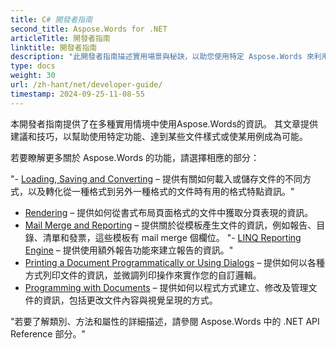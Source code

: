 ```yaml
---
title: C# 開發者指南
second_title: Aspose.Words for .NET
articleTitle: 開發者指南
linktitle: 開發者指南
description: "此開發者指南描述實用場景與秘訣，以助您使用特定 Aspose.Words 來利用 .NET 功能、達成特定文件呈現或使某個案例可能。"
type: docs
weight: 30
url: /zh-hant/net/developer-guide/
timestamp: 2024-09-25-11-08-55
---
```


本開發者指南提供了在多種實用情境中使用Aspose.Words的資訊。 其文章提供建議和技巧，以幫助使用特定功能、達到某些文件樣式或使某用例成為可能。

若要瞭解更多關於 Aspose.Words 的功能，請選擇相應的部分：

"- [Loading, Saving and Converting](/words/net/loading-saving-and-converting/) – 提供有關如何載入或儲存文件的不同方式，以及轉化從一種格式到另外一種格式的文件時有用的格式特點資訊。"
- [Rendering](/words/net/rendering/) – 提供如何從書式布局頁面格式的文件中獲取分頁表現的資訊。
- [Mail Merge and Reporting](/words/net/mail-merge-and-reporting/) – 提供關於從模板產生文件的資訊，例如報告、目錄、清單和發票，這些模板有 mail merge 個欄位。
"- [LINQ Reporting Engine](/words/net/linq-reporting-engine/) – 提供使用額外報告功能來建立報告的資訊。"
- [Printing a Document Programmatically or Using Dialogs](/words/net/print-a-document-programmatically-or-using-dialogs/) – 提供如何以各種方式列印文件的資訊，並微調列印操作來實作您的自訂邏輯。
- [Programming with Documents](/words/net/programming-with-documents/) – 提供如何以程式方式建立、修改及管理文件的資訊，包括更改文件內容與視覺呈現的方式。

"若要了解類別、方法和屬性的詳細描述，請參閱 Aspose.Words 中的 .NET API Reference 部分。"
